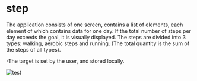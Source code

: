 # step

The application consists of one screen, contains a list of elements, each element of which contains data for one day. If the total number of steps per day exceeds the goal, it is visually displayed. The steps are divided into 3 types: walking, aerobic steps and running. (The total quantity is the sum of the steps of all types). 

-The target is set by the user, and stored locally.

![test](https://user-images.githubusercontent.com/38306355/50722767-347f3400-10fe-11e9-873a-137088c25cd3.png)
